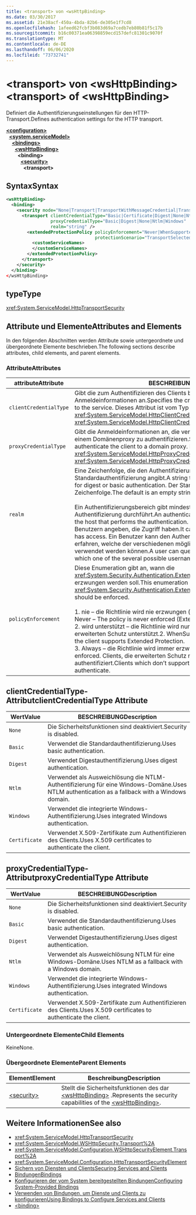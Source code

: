 ```yaml
---
title: <transport> von <wsHttpBinding>
ms.date: 03/30/2017
ms.assetid: 21e38acf-450a-4bda-82b6-de305e1f7cd8
ms.openlocfilehash: 1afeed62fcbf3b083d69a7cedb7eb80b81f5c17b
ms.sourcegitcommit: b16c00371ea06398859ecd157defc81301c9070f
ms.translationtype: MT
ms.contentlocale: de-DE
ms.lasthandoff: 06/06/2020
ms.locfileid: "73732741"
---
```

# <a name="transport-of-wshttpbinding"></a><span data-ttu-id="40e85-102">\<transport> von \<wsHttpBinding></span><span class="sxs-lookup"><span data-stu-id="40e85-102">\<transport> of \<wsHttpBinding></span></span>

<span data-ttu-id="40e85-103">Definiert die Authentifizierungseinstellungen für den HTTP-Transport.</span><span class="sxs-lookup"><span data-stu-id="40e85-103">Defines authentication settings for the HTTP transport.</span></span>

[**\<configuration>**](../configuration-element.md)\
&nbsp;&nbsp;[**\<system.serviceModel>**](system-servicemodel.md)\
&nbsp;&nbsp;&nbsp;&nbsp;[**\<bindings>**](bindings.md)\
&nbsp;&nbsp;&nbsp;&nbsp;&nbsp;&nbsp;[**\<wsHttpBinding>**](wshttpbinding.md)\
&nbsp;&nbsp;&nbsp;&nbsp;&nbsp;&nbsp;&nbsp;&nbsp;**\<binding>**\
&nbsp;&nbsp;&nbsp;&nbsp;&nbsp;&nbsp;&nbsp;&nbsp;&nbsp;&nbsp;[**\<security>**](security-of-wshttpbinding.md)\
&nbsp;&nbsp;&nbsp;&nbsp;&nbsp;&nbsp;&nbsp;&nbsp;&nbsp;&nbsp;&nbsp;&nbsp;**\<transport>**  

## <a name="syntax"></a><span data-ttu-id="40e85-104">Syntax</span><span class="sxs-lookup"><span data-stu-id="40e85-104">Syntax</span></span>

```xml
<wsHttpBinding>
  <binding>
    <security mode="None|Transport|TransportWithMessageCredential|TransportCredentialOnly">
      <transport clientCredentialType="Basic|Certificate|Digest|None|Ntlm|Windows"
                 proxyCredentialType="Basic|Digest|None|Ntlm|Windows"
                 realm="string" />
        <extendedProtectionPolicy policyEnforcement="Never|WhenSupported|Always"
                                  protectionScenario="TransportSelected|TrustedProxy">
          <customServiceNames>
          </customServiceNames>
        </extendedProtectionPolicy>
      </transport>
    </security>
  </binding>
</wsHttpBinding>
```

## <a name="type"></a><span data-ttu-id="40e85-105">type</span><span class="sxs-lookup"><span data-stu-id="40e85-105">Type</span></span>

<xref:System.ServiceModel.HttpTransportSecurity>

## <a name="attributes-and-elements"></a><span data-ttu-id="40e85-106">Attribute und Elemente</span><span class="sxs-lookup"><span data-stu-id="40e85-106">Attributes and Elements</span></span>

<span data-ttu-id="40e85-107">In den folgenden Abschnitten werden Attribute sowie untergeordnete und übergeordnete Elemente beschrieben.</span><span class="sxs-lookup"><span data-stu-id="40e85-107">The following sections describe attributes, child elements, and parent elements.</span></span>

### <a name="attributes"></a><span data-ttu-id="40e85-108">Attribute</span><span class="sxs-lookup"><span data-stu-id="40e85-108">Attributes</span></span>

|<span data-ttu-id="40e85-109">attribute</span><span class="sxs-lookup"><span data-stu-id="40e85-109">Attribute</span></span>|<span data-ttu-id="40e85-110">BESCHREIBUNG</span><span class="sxs-lookup"><span data-stu-id="40e85-110">Description</span></span>|
|---------------|-----------------|
|`clientCredentialType`|<span data-ttu-id="40e85-111">Gibt die zum Authentifizieren des Clients beim Dienst verwendeten Anmeldeinformationen an.</span><span class="sxs-lookup"><span data-stu-id="40e85-111">Specifies the credential used to authenticate the client to the service.</span></span> <span data-ttu-id="40e85-112">Dieses Attribut ist vom Typ <xref:System.ServiceModel.HttpClientCredentialType>.</span><span class="sxs-lookup"><span data-stu-id="40e85-112">This attribute is of type <xref:System.ServiceModel.HttpClientCredentialType>.</span></span>|
|`proxyCredentialType`|<span data-ttu-id="40e85-113">Gibt die Anmeldeinformationen an, die verwendet werden, um den Client bei einem Domänenproxy zu authentifizieren.</span><span class="sxs-lookup"><span data-stu-id="40e85-113">Specifies the credential used to authenticate the client to a domain proxy.</span></span> <span data-ttu-id="40e85-114">Dieses Attribut ist vom Typ <xref:System.ServiceModel.HttpProxyCredentialType>.</span><span class="sxs-lookup"><span data-stu-id="40e85-114">This attribute is of type <xref:System.ServiceModel.HttpProxyCredentialType>.</span></span>|
|`realm`|<span data-ttu-id="40e85-115">Eine Zeichenfolge, die den Authentifizierungsbereich für die Hashwert- oder Standardauthentifizierung angibt.</span><span class="sxs-lookup"><span data-stu-id="40e85-115">A string that specifies the authentication realm for digest or basic authentication.</span></span> <span data-ttu-id="40e85-116">Der Standardwert ist eine leere Zeichenfolge.</span><span class="sxs-lookup"><span data-stu-id="40e85-116">The default is an empty string.</span></span><br /><br /> <span data-ttu-id="40e85-117">Ein Authentifizierungsbereich gibt mindestens den Namen des Hosts an, der die Authentifizierung durchführt.</span><span class="sxs-lookup"><span data-stu-id="40e85-117">An authentication realm specifies at least the name of the host that performs the authentication.</span></span> <span data-ttu-id="40e85-118">Er kann auch eine Auflistung von Benutzern angeben, die Zugriff haben.</span><span class="sxs-lookup"><span data-stu-id="40e85-118">It can also specify a collection of users that has access.</span></span> <span data-ttu-id="40e85-119">Ein Benutzer kann den Authentifizierungsbereich abfragen, um zu erfahren, welche der verschiedenen möglichen Benutzernamen und Kennwörter verwendet werden können.</span><span class="sxs-lookup"><span data-stu-id="40e85-119">A user can query the authentication realm to ascertain which one of the several possible usernames and passwords can be used.</span></span>|
|`policyEnforcement`|<span data-ttu-id="40e85-120">Diese Enumeration gibt an, wann die <xref:System.Security.Authentication.ExtendedProtection.ExtendedProtectionPolicy> erzwungen werden soll.</span><span class="sxs-lookup"><span data-stu-id="40e85-120">This enumeration specifies when the <xref:System.Security.Authentication.ExtendedProtection.ExtendedProtectionPolicy> should be enforced.</span></span><br /><br /> <span data-ttu-id="40e85-121">1. nie – die Richtlinie wird nie erzwungen (erweiterter Schutz ist deaktiviert).</span><span class="sxs-lookup"><span data-stu-id="40e85-121">1.  Never – The policy is never enforced (Extended Protection is disabled).</span></span><br /><span data-ttu-id="40e85-122">2. wird unterstützt – die Richtlinie wird nur erzwungen, wenn der Client den erweiterten Schutz unterstützt.</span><span class="sxs-lookup"><span data-stu-id="40e85-122">2.  WhenSupported – The policy is enforced only if the client supports Extended Protection.</span></span><br /><span data-ttu-id="40e85-123">3. Always – die Richtlinie wird immer erzwungen.</span><span class="sxs-lookup"><span data-stu-id="40e85-123">3.  Always – The policy is always enforced.</span></span> <span data-ttu-id="40e85-124">Clients, die erweiterten Schutz nicht unterstützen, werden nicht authentifiziert.</span><span class="sxs-lookup"><span data-stu-id="40e85-124">Clients which don’t support Extended Protection will fail to authenticate.</span></span>|

## <a name="clientcredentialtype-attribute"></a><span data-ttu-id="40e85-125">clientCredentialType-Attribut</span><span class="sxs-lookup"><span data-stu-id="40e85-125">clientCredentialType Attribute</span></span>

|<span data-ttu-id="40e85-126">Wert</span><span class="sxs-lookup"><span data-stu-id="40e85-126">Value</span></span>|<span data-ttu-id="40e85-127">BESCHREIBUNG</span><span class="sxs-lookup"><span data-stu-id="40e85-127">Description</span></span>|
|-----------|-----------------|
|`None`|<span data-ttu-id="40e85-128">Die Sicherheitsfunktionen sind deaktiviert.</span><span class="sxs-lookup"><span data-stu-id="40e85-128">Security is disabled.</span></span>|
|`Basic`|<span data-ttu-id="40e85-129">Verwendet die Standardauthentifizierung.</span><span class="sxs-lookup"><span data-stu-id="40e85-129">Uses basic authentication.</span></span>|
|`Digest`|<span data-ttu-id="40e85-130">Verwendet Digestauthentifizierung.</span><span class="sxs-lookup"><span data-stu-id="40e85-130">Uses digest authentication.</span></span>|
|`Ntlm`|<span data-ttu-id="40e85-131">Verwendet als Ausweichlösung die NTLM-Authentifizierung für eine Windows-Domäne.</span><span class="sxs-lookup"><span data-stu-id="40e85-131">Uses NTLM authentication as a fallback with a Windows domain.</span></span>|
|`Windows`|<span data-ttu-id="40e85-132">Verwendet die integrierte Windows-Authentifizierung.</span><span class="sxs-lookup"><span data-stu-id="40e85-132">Uses integrated Windows authentication.</span></span>|
|`Certificate`|<span data-ttu-id="40e85-133">Verwendet X.509-Zertifikate zum Authentifizieren des Clients.</span><span class="sxs-lookup"><span data-stu-id="40e85-133">Uses X.509 certificates to authenticate the client.</span></span>|

## <a name="proxycredentialtype-attribute"></a><span data-ttu-id="40e85-134">proxyCredentialType-Attribut</span><span class="sxs-lookup"><span data-stu-id="40e85-134">proxyCredentialType Attribute</span></span>

|<span data-ttu-id="40e85-135">Wert</span><span class="sxs-lookup"><span data-stu-id="40e85-135">Value</span></span>|<span data-ttu-id="40e85-136">BESCHREIBUNG</span><span class="sxs-lookup"><span data-stu-id="40e85-136">Description</span></span>|
|-----------|-----------------|
|`None`|<span data-ttu-id="40e85-137">Die Sicherheitsfunktionen sind deaktiviert.</span><span class="sxs-lookup"><span data-stu-id="40e85-137">Security is disabled.</span></span>|
|`Basic`|<span data-ttu-id="40e85-138">Verwendet die Standardauthentifizierung.</span><span class="sxs-lookup"><span data-stu-id="40e85-138">Uses basic authentication.</span></span>|
|`Digest`|<span data-ttu-id="40e85-139">Verwendet Digestauthentifizierung.</span><span class="sxs-lookup"><span data-stu-id="40e85-139">Uses digest authentication.</span></span>|
|`Ntlm`|<span data-ttu-id="40e85-140">Verwendet als Ausweichlösung NTLM für eine Windows-Domäne.</span><span class="sxs-lookup"><span data-stu-id="40e85-140">Uses NTLM as a fallback with a Windows domain.</span></span>|
|`Windows`|<span data-ttu-id="40e85-141">Verwendet die integrierte Windows-Authentifizierung.</span><span class="sxs-lookup"><span data-stu-id="40e85-141">Uses integrated Windows authentication.</span></span>|
|`Certificate`|<span data-ttu-id="40e85-142">Verwendet X.509-Zertifikate zum Authentifizieren des Clients.</span><span class="sxs-lookup"><span data-stu-id="40e85-142">Uses X.509 certificates to authenticate the client.</span></span>|

### <a name="child-elements"></a><span data-ttu-id="40e85-143">Untergeordnete Elemente</span><span class="sxs-lookup"><span data-stu-id="40e85-143">Child Elements</span></span>

<span data-ttu-id="40e85-144">Keine</span><span class="sxs-lookup"><span data-stu-id="40e85-144">None.</span></span>

### <a name="parent-elements"></a><span data-ttu-id="40e85-145">Übergeordnete Elemente</span><span class="sxs-lookup"><span data-stu-id="40e85-145">Parent Elements</span></span>

|<span data-ttu-id="40e85-146">Element</span><span class="sxs-lookup"><span data-stu-id="40e85-146">Element</span></span>|<span data-ttu-id="40e85-147">Beschreibung</span><span class="sxs-lookup"><span data-stu-id="40e85-147">Description</span></span>|
|-------------|-----------------|
|[\<security>](security-of-wshttpbinding.md)|<span data-ttu-id="40e85-148">Stellt die Sicherheitsfunktionen des dar [\<wsHttpBinding>](wshttpbinding.md) .</span><span class="sxs-lookup"><span data-stu-id="40e85-148">Represents the security capabilities of the [\<wsHttpBinding>](wshttpbinding.md).</span></span>|

## <a name="see-also"></a><span data-ttu-id="40e85-149">Weitere Informationen</span><span class="sxs-lookup"><span data-stu-id="40e85-149">See also</span></span>

- <xref:System.ServiceModel.HttpTransportSecurity>
- <xref:System.ServiceModel.WSHttpSecurity.Transport%2A>
- <xref:System.ServiceModel.Configuration.WSHttpSecurityElement.Transport%2A>
- <xref:System.ServiceModel.Configuration.HttpTransportSecurityElement>
- [<span data-ttu-id="40e85-150">Sichern von Diensten und Clients</span><span class="sxs-lookup"><span data-stu-id="40e85-150">Securing Services and Clients</span></span>](../../../wcf/feature-details/securing-services-and-clients.md)
- [<span data-ttu-id="40e85-151">Bindungen</span><span class="sxs-lookup"><span data-stu-id="40e85-151">Bindings</span></span>](../../../wcf/bindings.md)
- [<span data-ttu-id="40e85-152">Konfigurieren der vom System bereitgestellten Bindungen</span><span class="sxs-lookup"><span data-stu-id="40e85-152">Configuring System-Provided Bindings</span></span>](../../../wcf/feature-details/configuring-system-provided-bindings.md)
- [<span data-ttu-id="40e85-153">Verwenden von Bindungen, um Dienste und Clients zu konfigurieren</span><span class="sxs-lookup"><span data-stu-id="40e85-153">Using Bindings to Configure Services and Clients</span></span>](../../../wcf/using-bindings-to-configure-services-and-clients.md)
- [\<binding>](bindings.md)
